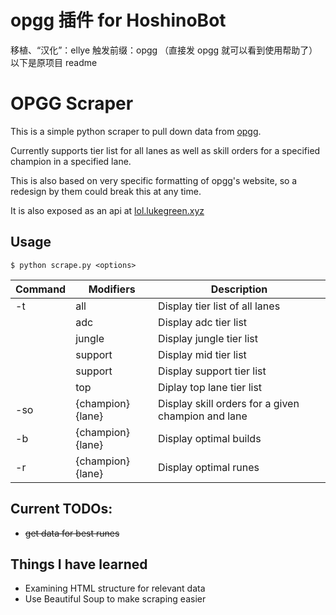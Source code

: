 # opgg 插件 for HoshinoBot

移植、“汉化”：ellye
触发前缀：opgg
（直接发 opgg 就可以看到使用帮助了）
以下是原项目 readme

# OPGG Scraper

This is a simple python scraper to pull down data from [opgg](https://op.gg).

Currently supports tier list for all lanes as well as skill orders for a specified champion in a specified lane.

This is also based on very specific formatting of opgg's website, so a redesign by them could break this at any time.

It is also exposed as an api at [lol.lukegreen.xyz](http://lol.lukegreen.xyz)

## Usage

```
$ python scrape.py <options>
```

| Command | Modifiers         | Description                                        |
| ------- | ----------------- | -------------------------------------------------- |
| -t      | all               | Display tier list of all lanes                     |
|         | adc               | Display adc tier list                              |
|         | jungle            | Display jungle tier list                           |
|         | support           | Display mid tier list                              |
|         | support           | Display support tier list                          |
|         | top               | Diplay top lane tier list                          |
| -so     | {champion} {lane} | Display skill orders for a given champion and lane |
| -b      | {champion} {lane} | Display optimal builds                             |
| -r      | {champion} {lane} | Display optimal runes                              |

## Current TODOs:

-   ~~get data for best runes~~

## Things I have learned

-   Examining HTML structure for relevant data
-   Use Beautiful Soup to make scraping easier
